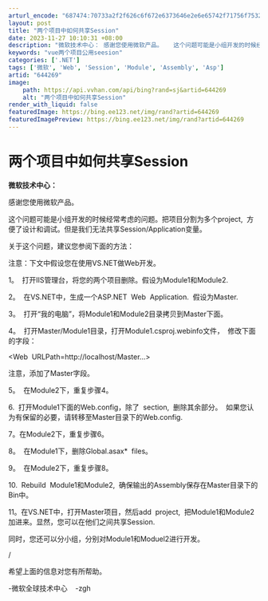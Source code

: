 ```yaml
---
arturl_encode: "687474:70733a2f2f626c6f672e6373646e2e6e65742f71756f753230:30322f61727469636c652f64657461696c732f363434323639"
layout: post
title: "两个项目中如何共享Session"
date: 2023-11-27 10:10:31 +08:00
description: "微软技术中心： 感谢您使用微软产品。   这个问题可能是小组开发的时候经常考虑的问题。把项目分割为多"
keywords: "vue两个项目公用seesion"
categories: ['.NET']
tags: ['微软', 'Web', 'Session', 'Module', 'Assembly', 'Asp']
artid: "644269"
image:
    path: https://api.vvhan.com/api/bing?rand=sj&artid=644269
    alt: "两个项目中如何共享Session"
render_with_liquid: false
featuredImage: https://bing.ee123.net/img/rand?artid=644269
featuredImagePreview: https://bing.ee123.net/img/rand?artid=644269
---
```


# 两个项目中如何共享Session

**微软技术中心：**
  
感谢您使用微软产品。
  
  
这个问题可能是小组开发的时候经常考虑的问题。把项目分割为多个project,  方便了设计和调试。但是我们无法共享Session/Application变量。
  
  
关于这个问题，建议您参阅下面的方法：
  
  
注意：下文中假设您在使用VS.NET做Web开发。
  
  
1。  打开IIS管理台，将您的两个项目删除。假设为Module1和Module2.
  
  
2。  在VS.NET中，生成一个ASP.NET  Web  Application.  假设为Master.
  
  
3。  打开“我的电脑”，将Module1和Module2目录拷贝到Master下面。
  
  
4。  打开Master/Module1目录，打开Module1.csproj.webinfo文件，  修改下面的字段：
  
  
<Web  URLPath=http://localhost/Master...>
  
  
注意，添加了Master字段。
  
  
5。  在Module2下，重复步骤4。
  
  
6.  打开Module1下面的Web.config，除了<appSettings>  section,  删除其余部分。  如果您认为有保留的必要，请转移至Master目录下的Web.config.
  
  
7。在Module2下，重复步骤6。
  
  
8。  在Module1下，删除Global.asax*  files。
  
  
9。  在Module2下，重复步骤8。
  
  
10.  Rebuild  Module1和Module2,  确保输出的Assembly保存在Master目录下的Bin中。
  
  
11。在VS.NET中，打开Master项目，然后add  project,  把Module1和Module2加进来。显然，您可以在他们之间共享Session.
  
  
同时，您还可以分小组，分别对Module1和Moduel2进行开发。
  
  
/
  
  
希望上面的信息对您有所帮助。
  
  
-微软全球技术中心    -zgh